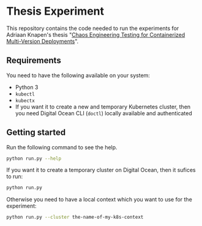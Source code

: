# Thesis Experiment
This repository contains the code needed to run the experiments for Adriaan Knapen's thesis "[Chaos Engineering Testing for Containerized Multi-Version Deployments](https://www.overleaf.com/read/yxzbstvysmsf)".

## Requirements
You need to have the following available on your system:
* Python 3
* `kubectl`
* `kubectx`
* If you want it to create a new and temporary Kubernetes cluster, then you need Digital Ocean CLI (`doctl`) locally available and authenticated

## Getting started

Run the following command to see the help.
```bash
python run.py --help
```

If you want it to create a temporary cluster on Digital Ocean, then it sufices to run:
```bash
python run.py
```

Otherwise you need to have a local context which you want to use for the experiment:
```bash
python run.py --cluster the-name-of-my-k8s-context
```

